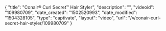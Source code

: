 {
    "title": "Conair&reg; Curl Secret&trade; Hair Styler",
    "description": "",
    "videoid": "109980709",
    "date_created": "1502520993",
    "date_modified": "1504328105",
    "type": "captivate",
    "layout": "video",
    "url": "\/v\/conair-curl-secret-hair-styler\/109980709"
}